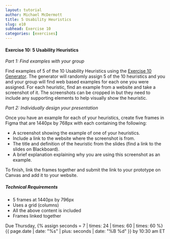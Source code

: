 ```yaml
---
layout: tutorial
author: Michael McDermott
title: 5 Usability Heuristics
slug: e10
subhead: Exercise 10
categories: [exercises]
---
```

#### Exercise 10: 5 Usability Heuristics
_Part 1: Find examples with your group_

Find examples of 5 of the 10 Usability Heuristics using the [Exercise 10 Generator](https://mmcdermott18.github.io/avt415-fa24/e10/index.html). The generator will randomly assign 5 of the 10 heuristics and you and your group will find web based examples for each one you were assigned. For each heuristic, find an example from a website and take a screenshot of it. The screenshots can be cropped in but they need to include any supporting elements to help visually show the heuristic.

_Part 2: Individually design your presentation_

Once you have an example for each of your heuristics, create five frames in Figma that are 1440px by 768px with each containing the following:

* A screenshot showing the example of one of your heuristics.
* Include a link to the website where the screenshot is from.
* The title and definition of the heuristic from the slides (find a link to the slides on Blackboard).
* A brief explanation explaining why you are using this screenshot as an example.

To finish, link the frames together and submit the link to your prototype on Canvas and add it to your website.

##### Technical Requirements
* 5 frames at 1440px by 796px
* Uses a grid (columns)
* All the above content is included
* Frames linked together

<span class="due">Due Thursday, {% assign seconds = 7 | times: 24 | times: 60 | times: 60 %}{{ page.date | date: "%s" | plus: seconds | date: "%B %d" }} by 10:30 am ET</span>
